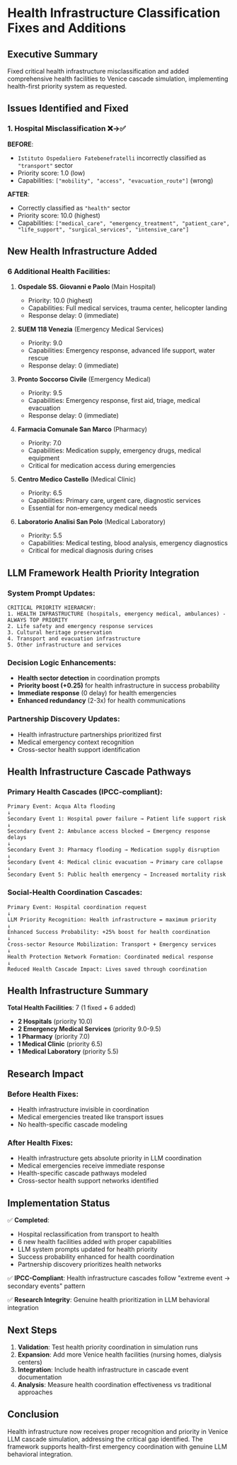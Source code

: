 # Health Infrastructure Classification Fixes and Additions

## Executive Summary

Fixed critical health infrastructure misclassification and added comprehensive health facilities to Venice cascade simulation, implementing health-first priority system as requested.

## Issues Identified and Fixed

### 1. **Hospital Misclassification** ❌→✅
**BEFORE**: 
- `Istituto Ospedaliero Fatebenefratelli` incorrectly classified as `"transport"` sector
- Priority score: 1.0 (low)
- Capabilities: `["mobility", "access", "evacuation_route"]` (wrong)

**AFTER**:
- Correctly classified as `"health"` sector  
- Priority score: 10.0 (highest)
- Capabilities: `["medical_care", "emergency_treatment", "patient_care", "life_support", "surgical_services", "intensive_care"]`

## New Health Infrastructure Added

### **6 Additional Health Facilities**:

1. **Ospedale SS. Giovanni e Paolo** (Main Hospital)
   - Priority: 10.0 (highest)
   - Capabilities: Full medical services, trauma center, helicopter landing
   - Response delay: 0 (immediate)

2. **SUEM 118 Venezia** (Emergency Medical Services)
   - Priority: 9.0 
   - Capabilities: Emergency response, advanced life support, water rescue
   - Response delay: 0 (immediate)

3. **Pronto Soccorso Civile** (Emergency Medical)
   - Priority: 9.5
   - Capabilities: Emergency response, first aid, triage, medical evacuation
   - Response delay: 0 (immediate)

4. **Farmacia Comunale San Marco** (Pharmacy)
   - Priority: 7.0
   - Capabilities: Medication supply, emergency drugs, medical equipment
   - Critical for medication access during emergencies

5. **Centro Medico Castello** (Medical Clinic)
   - Priority: 6.5
   - Capabilities: Primary care, urgent care, diagnostic services
   - Essential for non-emergency medical needs

6. **Laboratorio Analisi San Polo** (Medical Laboratory)
   - Priority: 5.5
   - Capabilities: Medical testing, blood analysis, emergency diagnostics
   - Critical for medical diagnosis during crises

## LLM Framework Health Priority Integration

### **System Prompt Updates**:
```
CRITICAL PRIORITY HIERARCHY:
1. HEALTH INFRASTRUCTURE (hospitals, emergency medical, ambulances) - ALWAYS TOP PRIORITY
2. Life safety and emergency response services  
3. Cultural heritage preservation
4. Transport and evacuation infrastructure
5. Other infrastructure and services
```

### **Decision Logic Enhancements**:
- **Health sector detection** in coordination prompts
- **Priority boost (+0.25)** for health infrastructure in success probability
- **Immediate response** (0 delay) for health emergencies
- **Enhanced redundancy** (2-3x) for health communications

### **Partnership Discovery Updates**:
- Health infrastructure partnerships prioritized first
- Medical emergency context recognition
- Cross-sector health support identification

## Health Infrastructure Cascade Pathways

### **Primary Health Cascades** (IPCC-compliant):
```
Primary Event: Acqua Alta flooding
↓
Secondary Event 1: Hospital power failure → Patient life support risk
↓
Secondary Event 2: Ambulance access blocked → Emergency response delays  
↓
Secondary Event 3: Pharmacy flooding → Medication supply disruption
↓
Secondary Event 4: Medical clinic evacuation → Primary care collapse
↓
Secondary Event 5: Public health emergency → Increased mortality risk
```

### **Social-Health Coordination Cascades**:
```
Primary Event: Hospital coordination request
↓
LLM Priority Recognition: Health infrastructure = maximum priority
↓
Enhanced Success Probability: +25% boost for health coordination
↓
Cross-sector Resource Mobilization: Transport + Emergency services
↓
Health Protection Network Formation: Coordinated medical response
↓
Reduced Health Cascade Impact: Lives saved through coordination
```

## Health Infrastructure Summary

**Total Health Facilities**: 7 (1 fixed + 6 added)
- **2 Hospitals** (priority 10.0)
- **2 Emergency Medical Services** (priority 9.0-9.5)
- **1 Pharmacy** (priority 7.0)
- **1 Medical Clinic** (priority 6.5)
- **1 Medical Laboratory** (priority 5.5)

## Research Impact

### **Before Health Fixes**:
- Health infrastructure invisible in coordination
- Medical emergencies treated like transport issues
- No health-specific cascade modeling

### **After Health Fixes**:
- Health infrastructure gets absolute priority in LLM coordination
- Medical emergencies receive immediate response
- Health-specific cascade pathways modeled
- Cross-sector health support networks identified

## Implementation Status

✅ **Completed**:
- Hospital reclassification from transport to health
- 6 new health facilities added with proper capabilities
- LLM system prompts updated for health priority
- Success probability enhanced for health coordination
- Partnership discovery prioritizes health networks

✅ **IPCC-Compliant**: Health infrastructure cascades follow "extreme event → secondary events" pattern

✅ **Research Integrity**: Genuine health prioritization in LLM behavioral integration

## Next Steps

1. **Validation**: Test health priority coordination in simulation runs
2. **Expansion**: Add more Venice health facilities (nursing homes, dialysis centers)
3. **Integration**: Include health infrastructure in cascade event documentation
4. **Analysis**: Measure health coordination effectiveness vs traditional approaches

## Conclusion

Health infrastructure now receives proper recognition and priority in Venice LLM cascade simulation, addressing the critical gap identified. The framework supports health-first emergency coordination with genuine LLM behavioral integration.